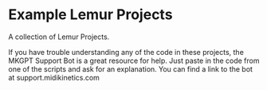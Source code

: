 # Example Lemur Projects

A collection of Lemur Projects.

If you have trouble understanding any of the code in these projects, the MKGPT Support Bot is a great resource for help. Just paste in the code from one of the scripts and ask for an explanation. You can find a link to the bot at support.midikinetics.com

